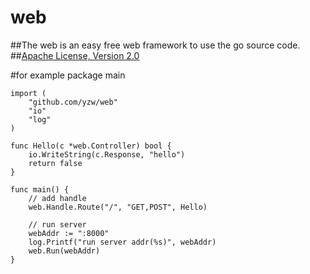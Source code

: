 web
===
##The web is an easy free web framework to use the go source code.
##[Apache License, Version 2.0](http://www.apache.org/licenses/LICENSE-2.0)

#for example
    package main
    
    import (
    	"github.com/yzw/web"
    	"io"
    	"log"
    )
    
    func Hello(c *web.Controller) bool {
    	io.WriteString(c.Response, "hello")
    	return false
    }
    
    func main() {
    	// add handle
    	web.Handle.Route("/", "GET,POST", Hello)
    
    	// run server
    	webAddr := ":8000"
    	log.Printf("run server addr(%s)", webAddr)
    	web.Run(webAddr)
    }
